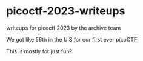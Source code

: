 # picoctf-2023-writeups
writeups for picoctf 2023 by the archive team 

We got like 56th in the U.S for our first ever picoCTF

This is mostly for just fun? 

